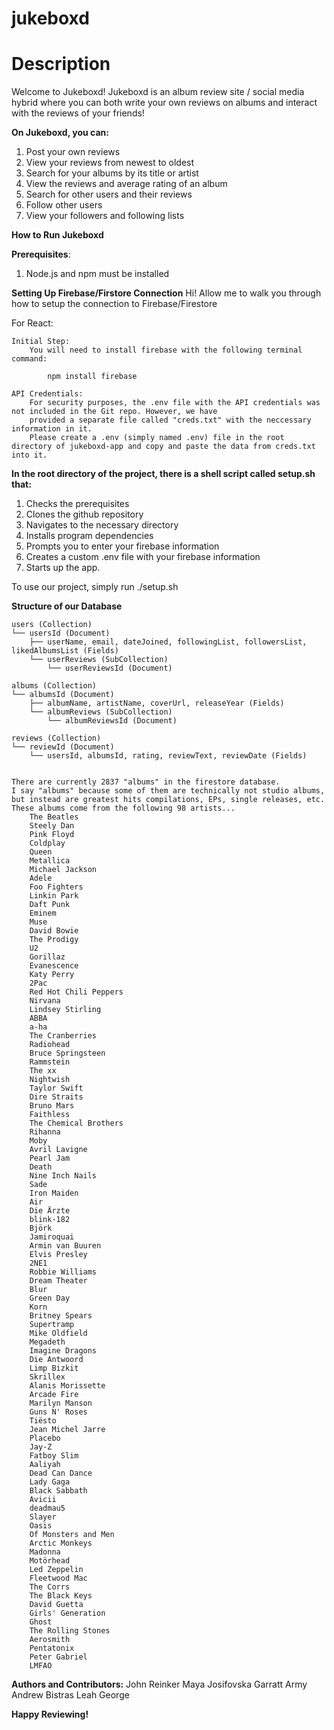 # jukeboxd
# **Description**
Welcome to Jukeboxd! Jukeboxd is an album review site / social media hybrid
where you can both write your own reviews on albums and interact with the reviews of your friends!

**On Jukeboxd, you can:**
1. Post your own reviews
2. View your reviews from newest to oldest
3. Search for your albums by its title or artist
4. View the reviews and average rating of an album
5. Search for other users and their reviews
6. Follow other users
7. View your followers and following lists

**How to Run Jukeboxd**

**Prerequisites**:
1. Node.js and npm must be installed

**Setting Up Firebase/Firstore Connection**
Hi! Allow me to walk you through how to setup the connection to Firebase/Firestore


For React:

    Initial Step:
        You will need to install firebase with the following terminal command:

            npm install firebase

    API Credentials:
        For security purposes, the .env file with the API credentials was not included in the Git repo. However, we have
        provided a separate file called "creds.txt" with the neccessary information in it.
        Please create a .env (simply named .env) file in the root directory of jukeboxd-app and copy and paste the data from creds.txt into it.
   
**In the root directory of the project, there is a shell script called setup.sh that:**
1. Checks the prerequisites
2. Clones the github repository
3. Navigates to the necessary directory
4. Installs program dependencies
5. Prompts you to enter your firebase information
6. Creates a custom .env file with your firebase information
7. Starts up the app.

To use our project, simply run ./setup.sh



**Structure of our Database**

    users (Collection)
    └── usersId (Document)
        ├── userName, email, dateJoined, followingList, followersList, likedAlbumsList (Fields)
        └── userReviews (SubCollection)
            └── userReviewsId (Document)

    albums (Collection)
    └── albumsId (Document)
        ├── albumName, artistName, coverUrl, releaseYear (Fields)
        └── albumReviews (SubCollection)
            └── albumReviewsId (Document)

    reviews (Collection)
    └── reviewId (Document)
        └── usersId, albumsId, rating, reviewText, reviewDate (Fields)


    There are currently 2837 "albums" in the firestore database.
    I say "albums" because some of them are technically not studio albums, but instead are greatest hits compilations, EPs, single releases, etc.
    These albums come from the following 98 artists...
        The Beatles
        Steely Dan
        Pink Floyd
        Coldplay
        Queen
        Metallica
        Michael Jackson
        Adele
        Foo Fighters
        Linkin Park
        Daft Punk
        Eminem
        Muse
        David Bowie
        The Prodigy
        U2
        Gorillaz
        Evanescence
        Katy Perry
        2Pac
        Red Hot Chili Peppers
        Nirvana
        Lindsey Stirling
        ABBA
        a-ha
        The Cranberries
        Radiohead
        Bruce Springsteen
        Rammstein
        The xx
        Nightwish
        Taylor Swift
        Dire Straits
        Bruno Mars
        Faithless
        The Chemical Brothers
        Rihanna
        Moby
        Avril Lavigne
        Pearl Jam
        Death
        Nine Inch Nails
        Sade
        Iron Maiden
        Air
        Die Ärzte
        blink-182
        Björk
        Jamiroquai
        Armin van Buuren
        Elvis Presley
        2NE1
        Robbie Williams
        Dream Theater
        Blur
        Green Day
        Korn
        Britney Spears
        Supertramp
        Mike Oldfield
        Megadeth
        Imagine Dragons
        Die Antwoord
        Limp Bizkit
        Skrillex
        Alanis Morissette
        Arcade Fire
        Marilyn Manson
        Guns N' Roses
        Tiësto
        Jean Michel Jarre
        Placebo
        Jay-Z
        Fatboy Slim
        Aaliyah
        Dead Can Dance
        Lady Gaga
        Black Sabbath
        Avicii
        deadmau5
        Slayer
        Oasis
        Of Monsters and Men
        Arctic Monkeys
        Madonna
        Motörhead
        Led Zeppelin
        Fleetwood Mac
        The Corrs
        The Black Keys
        David Guetta
        Girls' Generation
        Ghost
        The Rolling Stones
        Aerosmith
        Pentatonix
        Peter Gabriel
        LMFAO


**Authors and Contributors:**
John Reinker
Maya Josifovska
Garratt Army
Andrew Bistras
Leah George

**Happy Reviewing!**
 
